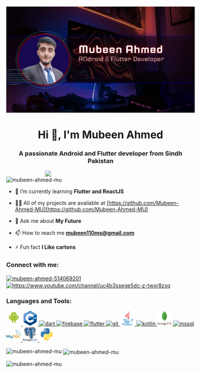 ![logo](https://github.com/Mubeen-Ahmed-MU/Mubeen-Ahmed-MU/blob/main/banner.png)
<h1 align="center">Hi 👋, I'm Mubeen Ahmed</h1>
<h3 align="center">A passionate Android and Flutter developer from Sindh Pakistan</h3>
<img align="right" atl ="coding" width="400" src="[https://www.google.com/url?sa=i&url=https%3A%2F%2Fgifdb.com%2Fgif%2Fanimated-man-computer-coding-nae6mec378lsg1i3.html&psig=AOvVaw3T-Fj-r8pSje2mc7EwN-9c&ust=1710786283040000&source=images&cd=vfe&opi=89978449&ved=0CBIQjRxqFwoTCLCY4OP1-4QDFQAAAAAdAAAAABAo](https://www.google.com/url?sa=i&url=https%3A%2F%2Fgiphy.com%2Fgifs%2Flooneytunesworldofmayhem-world-of-mayhem-looney-tunes-ltwom-RbDKaczqWovIugyJmW&psig=AOvVaw1pYsB_3po-q10MXh0zfuWl&ust=1710787704471000&source=images&cd=vfe&opi=89978449&ved=0CBIQjRxqFwoTCOCpuYf7-4QDFQAAAAAdAAAAABAE)">
<p align="left"> <img src="https://komarev.com/ghpvc/?username=mubeen-ahmed-mu&label=Profile%20views&color=0e75b6&style=flat" alt="mubeen-ahmed-mu" /> </p>

- 🌱 I’m currently learning **Flutter and ReactJS**

- 👨‍💻 All of my projects are available at [https://github.com/Mubeen-Ahmed-MU](https://github.com/Mubeen-Ahmed-MU)

- 💬 Ask me about **My Future**

- 📫 How to reach me **mubeen110ms@gmail.com**

- ⚡ Fun fact **I Like cartons**

<h3 align="left">Connect with me:</h3>
<p align="left">
<a href="https://linkedin.com/in/mubeen-ahmed-514069201" target="blank"><img align="center" src="https://raw.githubusercontent.com/rahuldkjain/github-profile-readme-generator/master/src/images/icons/Social/linked-in-alt.svg" alt="mubeen-ahmed-514069201" height="30" width="40" /></a>
<a href="https://www.youtube.com/c/https://www.youtube.com/channel/uc4b3ssege5dc-z-twxr8zxq" target="blank"><img align="center" src="https://raw.githubusercontent.com/rahuldkjain/github-profile-readme-generator/master/src/images/icons/Social/youtube.svg" alt="https://www.youtube.com/channel/uc4b3ssege5dc-z-twxr8zxq" height="30" width="40" /></a>
</p>

<h3 align="left">Languages and Tools:</h3>
<p align="left"> <a href="https://developer.android.com" target="_blank" rel="noreferrer"> <img src="https://raw.githubusercontent.com/devicons/devicon/master/icons/android/android-original-wordmark.svg" alt="android" width="40" height="40"/> </a> <a href="https://www.w3schools.com/cpp/" target="_blank" rel="noreferrer"> <img src="https://raw.githubusercontent.com/devicons/devicon/master/icons/cplusplus/cplusplus-original.svg" alt="cplusplus" width="40" height="40"/> </a> <a href="https://dart.dev" target="_blank" rel="noreferrer"> <img src="https://www.vectorlogo.zone/logos/dartlang/dartlang-icon.svg" alt="dart" width="40" height="40"/> </a> <a href="https://firebase.google.com/" target="_blank" rel="noreferrer"> <img src="https://www.vectorlogo.zone/logos/firebase/firebase-icon.svg" alt="firebase" width="40" height="40"/> </a> <a href="https://flutter.dev" target="_blank" rel="noreferrer"> <img src="https://www.vectorlogo.zone/logos/flutterio/flutterio-icon.svg" alt="flutter" width="40" height="40"/> </a> <a href="https://git-scm.com/" target="_blank" rel="noreferrer"> <img src="https://www.vectorlogo.zone/logos/git-scm/git-scm-icon.svg" alt="git" width="40" height="40"/> </a> <a href="https://www.java.com" target="_blank" rel="noreferrer"> <img src="https://raw.githubusercontent.com/devicons/devicon/master/icons/java/java-original.svg" alt="java" width="40" height="40"/> </a> <a href="https://kotlinlang.org" target="_blank" rel="noreferrer"> <img src="https://www.vectorlogo.zone/logos/kotlinlang/kotlinlang-icon.svg" alt="kotlin" width="40" height="40"/> </a> <a href="https://www.mongodb.com/" target="_blank" rel="noreferrer"> <img src="https://raw.githubusercontent.com/devicons/devicon/master/icons/mongodb/mongodb-original-wordmark.svg" alt="mongodb" width="40" height="40"/> </a> <a href="https://www.microsoft.com/en-us/sql-server" target="_blank" rel="noreferrer"> <img src="https://www.svgrepo.com/show/303229/microsoft-sql-server-logo.svg" alt="mssql" width="40" height="40"/> </a> <a href="https://www.mysql.com/" target="_blank" rel="noreferrer"> <img src="https://raw.githubusercontent.com/devicons/devicon/master/icons/mysql/mysql-original-wordmark.svg" alt="mysql" width="40" height="40"/> </a> <a href="https://www.postgresql.org" target="_blank" rel="noreferrer"> <img src="https://raw.githubusercontent.com/devicons/devicon/master/icons/postgresql/postgresql-original-wordmark.svg" alt="postgresql" width="40" height="40"/> </a> <a href="https://www.python.org" target="_blank" rel="noreferrer"> <img src="https://raw.githubusercontent.com/devicons/devicon/master/icons/python/python-original.svg" alt="python" width="40" height="40"/> </a> </p>

<p><img align="left" src="https://github-readme-stats.vercel.app/api/top-langs?username=mubeen-ahmed-mu&show_icons=true&locale=en&layout=compact" alt="mubeen-ahmed-mu" /></p>

<p>&nbsp;<img align="center" src="https://github-readme-stats.vercel.app/api?username=mubeen-ahmed-mu&show_icons=true&locale=en" alt="mubeen-ahmed-mu" /></p>

<p><img align="center" src="https://github-readme-streak-stats.herokuapp.com/?user=mubeen-ahmed-mu&" alt="mubeen-ahmed-mu" /></p>

